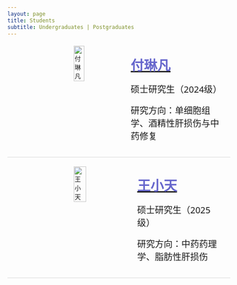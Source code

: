 ```yaml
---
layout: page
title: Students
subtitle: Undergraduates | Postgraduates
---
```


<div id="fulinfan" style="display: flex; align-items: flex-start; gap: 20px;margin-top: 20px">
  <img src="https://github.com/user-attachments/assets/1daff0d0-ac71-4ec1-b012-9f313b756c02" alt="付琳凡" style="width: 30%; height: auto;margin-left: 150px;">
  <div>
    <a href="#fulinfan"><p class="post-title" style="margin: 1.2rem;margin-left: 30px; font-size: 30px; font-family: system-ui;color:#6666cc;"><strong>付琳凡</strong></p></a>
    <p style="margin: 1.2rem;margin-left: 30px; font-size: 20px; font-family: system-ui">硕士研究生（2024级）</p>
    <p style="margin: 1.2rem;margin-left: 30px; font-size: 20px; font-family: system-ui">研究方向：单细胞组学、酒精性肝损伤与中药修复</p>
  </div>
</div>

<hr style="max-width:100%;height:2px;background:#eaeaea;border:none;">

<div id="wangxiaotian" style="display: flex; align-items: flex-start; gap: 20px;margin-top: 20px">
  <img src="https://github.com/user-attachments/assets/1daff0d0-ac71-4ec1-b012-9f313b756c02" alt="王小天" style="width: 30%; height: auto;margin-left: 150px;">
  <div>
    <a href="#wangxiaotian"><p class="post-title" style="margin: 1.2rem;margin-left: 30px; font-size: 30px; font-family: system-ui;color:#6666cc;"><strong>王小天</strong></p></a>
    <p style="margin: 1.2rem;margin-left: 30px; font-size: 20px; font-family: system-ui">硕士研究生（2025级）</p>
    <p style="margin: 1.2rem;margin-left: 30px; font-size: 20px; font-family: system-ui">研究方向：中药药理学、脂肪性肝损伤</p>
  </div>
</div>

<hr style="max-width:100%;height:2px;background:#eaeaea;border:none;">